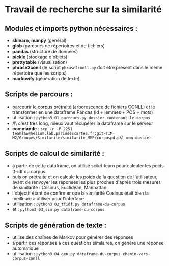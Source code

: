 # Travail de recherche sur la similarité

## Modules et imports python nécessaires :
 - **sklearn**, **numpy** (général)
 - **glob** (parcours de répertoires et de fichiers)
 - **pandas** (structure de données)
 - **pickle** (stockage d'objets)
 - **prettytable** (visualisation)
 - **phrase2conll** (le script `phrase2conll.py` doit être présent dans le même répertoire que les scripts)
 - **markovify** (génération de texte)
## Scripts de parcours :
 - parcourir le corpus prétraité (arborescence de fichiers CONLL) et le transformer en une dataframe Pandas (id + lemmes + POS + mots)
 - utilisation : `python3 01_parcours.py dossier-contenant-le-corpus`
 - /!\ c'est très long, mieux vaut récupérer la dataframe sur le serveur
 - **commande** : `scp -r -P 2251 teamlaw@helium.lab.parisdescartes.fr:git-TIM-M2/Groupes/Similarite/similarite_MMF/corpuspd.pkl mon-dossier`
## Scripts de calcul de similarité :
 - à partir de cette dataframe, on utilise scikit-learn pour calculer les poids tf-idf du corpus
 - puis on prétraite et on calcule les poids de la question de l'utilisateur, avant de renvoyer les réponses les plus proches d'après trois mesures de similarité : Cosinus, Euclidean, Manhattan
 - l'objectif étant de confirmer que la similarité Cosinus était bien la meilleure à utiliser pour l'interface
 - utilisation : `python3 02_tfidf.py dataframe-du-corpus`
 - et : `python3 03_sim.py dataframe-du-corpus`
## Scripts de génération de texte :
 - utilise des chaînes de Markov pour générer des réponses
 - à partir des réponses à ces questions similaires, on génère une réponse automatique
 - utilisation : `python3 04_gen.py dataframe-du-corpus chemin-vers-corpus-conll`
